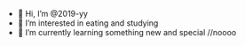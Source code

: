 - 👋 Hi, I’m @2019-yy
- 👀 I’m interested in eating and studying
- 🌱 I’m currently learning something new and special  //noooo

<!---
2019-yy/2019-yy is a ✨ special ✨ repository because its `README.md` (this file) appears on your GitHub profile.
You can click the Preview link to take a look at your changes.
--->
